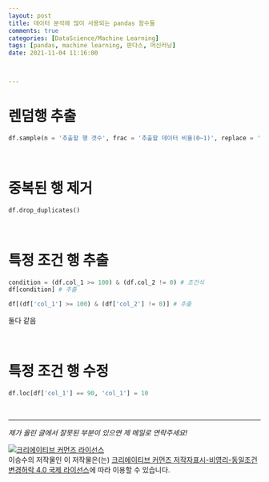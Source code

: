 ```yaml
---
layout: post
title: 데이터 분석에 많이 사용되는 pandas 함수들
comments: true
categories: [DataScience/Machine Learning]
tags: [pandas, machine learning, 판다스, 머신러닝]
date: 2021-11-04 11:16:00



---
```


# 렌덤행 추출

```python
df.sample(n = '추출할 행 갯수', frac = '추출할 데이터 비율(0~1)', replace = 'True(복원)', 'False(비복원)')
```

<br/>

# 중복된 행 제거

```python
df.drop_duplicates()
```

<br/>

# 특정 조건 행 추출

```python
condition = (df.col_1 >= 100) & (df.col_2 != 0) # 조건식
df[condition] # 추출
```

```python
df[(df['col_1'] >= 100) & (df['col_2'] != 0)] # 추출
```

둘다 같음

<br/>

# 특정 조건 행 수정

```python
df.loc[df['col_1'] == 90, 'col_1'] = 10
```

<br/>





------

*제가 올린 글에서 잘못된 부분이 있으면 제 메일로 연락주세요!*

<a rel="license" href="http://creativecommons.org/licenses/by-nc-sa/4.0/"><img alt="크리에이티브 커먼즈 라이선스" style="border-width:0" src="https://i.creativecommons.org/l/by-nc-sa/4.0/88x31.png" /></a><br /><span xmlns:cc="http://creativecommons.org/ns#" property="cc:attributionName">이승수</span>의 저작물인 이 저작물은(는) <a rel="license" href="http://creativecommons.org/licenses/by-nc-sa/4.0/">크리에이티브 커먼즈 저작자표시-비영리-동일조건변경허락 4.0 국제 라이선스</a>에 따라 이용할 수 있습니다.